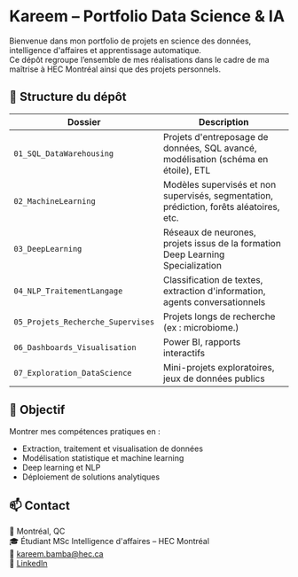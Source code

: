 # Kareem – Portfolio Data Science & IA

Bienvenue dans mon portfolio de projets en science des données, intelligence d'affaires et apprentissage automatique.  
Ce dépôt regroupe l’ensemble de mes réalisations dans le cadre de ma maîtrise à HEC Montréal ainsi que des projets personnels.

## 🧱 Structure du dépôt

| Dossier | Description |
|--------|-------------|
| `01_SQL_DataWarehousing` | Projets d'entreposage de données, SQL avancé, modélisation (schéma en étoile), ETL |
| `02_MachineLearning` | Modèles supervisés et non supervisés, segmentation, prédiction, forêts aléatoires, etc. |
| `03_DeepLearning` | Réseaux de neurones, projets issus de la formation Deep Learning Specialization  |
| `04_NLP_TraitementLangage` | Classification de textes, extraction d'information, agents conversationnels |
| `05_Projets_Recherche_Supervises` | Projets longs de recherche (ex : microbiome.) |
| `06_Dashboards_Visualisation` | Power BI, rapports interactifs |
| `07_Exploration_DataScience` | Mini-projets exploratoires, jeux de données publics |

## 🎯 Objectif

Montrer mes compétences pratiques en :
- Extraction, traitement et visualisation de données
- Modélisation statistique et machine learning
- Deep learning et NLP
- Déploiement de solutions analytiques

## 📫 Contact

📍 Montréal, QC  
🎓 Étudiant MSc Intelligence d'affaires – HEC Montréal  
📧 kareem.bamba@hec.ca  
🔗 [LinkedIn]([https://www.linkedin.com/in/kareem-bamba-9284a0211/])
